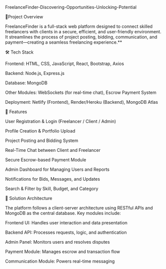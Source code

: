 FreelanceFinder-Discovering-Opportunities-Unlocking-Potential

📌Project Overview

FreelanceFinder is a full-stack web platform designed to connect skilled freelancers with clients in a secure, efficient, and user-friendly environment. It streamlines the process of project posting, bidding, communication, and payment—creating a seamless freelancing experience.**

🛠️ Tech Stack

Frontend: HTML, CSS, JavaScript, React, Bootstrap, Axios

Backend: Node.js, Express.js

Database: MongoDB

Other Modules: WebSockets (for real-time chat), Escrow Payment System

Deployment: Netlify (Frontend), Render/Heroku (Backend), MongoDB Atlas

🔧 Features

User Registration & Login (Freelancer / Client / Admin)

Profile Creation & Portfolio Upload

Project Posting and Bidding System

Real-Time Chat between Client and Freelancer

Secure Escrow-based Payment Module

Admin Dashboard for Managing Users and Reports

Notifications for Bids, Messages, and Updates

Search & Filter by Skill, Budget, and Category

🧩 Solution Architecture

The platform follows a client-server architecture using RESTful APIs and MongoDB as the central database. Key modules include:

Frontend UI: Handles user interaction and data presentation

Backend API: Processes requests, logic, and authentication

Admin Panel: Monitors users and resolves disputes

Payment Module: Manages escrow and transaction flow

Communication Module: Powers real-time messaging
